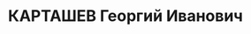 ---
title: КАРТАШЕВ Георгий Иванович
description: "Род. в 1903, Орловская обл., Урицкий р-н, дер. Мерцаловка. Проживал:\
  \ г. Полоцк. Военнослужащий 5-й стр дивизии. \n  Арестован в 1937. Приговор: ВМН.\
  \ Расстрелян"
---